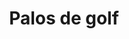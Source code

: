 ---
title: Palos de golf
date: 
draft: false

# descripcion
description : Palos de golf

materials: Plata 925

color: Plateado

dimensions: 1,8cm x 3cm

code: 02-14-0176

type: "Dijes"

categories: []

price: $7.240,00

price_eftvo: $6.150,00

# Images
# first image will be shown in the product page
images:
  # - image: "images/path_to_image"
  # La ubicacion de las imagenes es imagenes/Dijes/Dijes.Plata/02-14-0176-palos-de-golf
  - image: "./images/dijes/plata/02-14-0176-palos-de-golf.JPG"
---